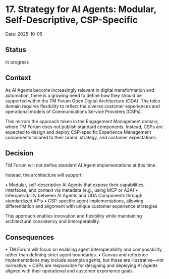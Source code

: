 # 17. Strategy for AI Agents: Modular, Self-Descriptive, CSP-Specific

Date: 2025-10-06

## Status

In progress

## Context

As AI Agents become increasingly relevant in digital transformation and automation, there is a growing need to define how they should be supported within the TM Forum Open Digital Architecture (ODA). The telco domain requires flexibility to reflect the diverse customer experiences and operational models of Communications Service Providers (CSPs).

This mirrors the approach taken in the Engagement Management domain, where TM Forum does not publish standard components. Instead, CSPs are expected to design and deploy CSP-specific Experience Management components tailored to their brand, strategy, and customer expectations.

## Decision

TM Forum will not define standard AI Agent implementations at this time.

Instead, the architecture will support:

• Modular, self-descriptive AI Agents that expose their capabilities, interfaces, and context via metadata (e.g., using MCP or A2A)
• Interoperability between AI Agents and ODA Components through standardized APIs
• CSP-specific agent implementations, allowing differentiation and alignment with unique customer experience strategies

This approach enables innovation and flexibility while maintaining architectural consistency and interoperability.

## Consequences

• TM Forum will focus on enabling agent interoperability and composability, rather than defining strict agent boundaries.
• Canvas and reference implementations may include example agents, but these are illustrative—not normative.
• CSPs are responsible for designing and deploying AI Agents aligned with their operational and customer experience goals.
